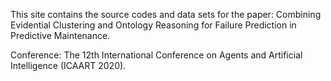 This site contains the source codes and data sets for the paper: Combining Evidential Clustering and Ontology Reasoning for Failure Prediction in Predictive Maintenance.

Conference: The 12th International Conference on Agents and Artificial Intelligence (ICAART 2020).
